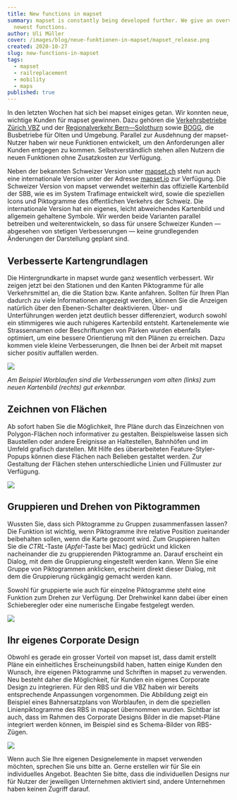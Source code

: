 ```yaml
---
title: New functions in mapset
summary: mapset is constantly being developed further. We give an overview about the
  newest functions.
author: Uli Müller
cover: /images/blog/neue-funktionen-in-mapset/mapset_release.png
created: 2020-10-27
slug: new-functions-in-mapset
tags:
  - mapset
  - railreplacement
  - mobility
  - maps
published: true
---
```

In den letzten Wochen hat sich bei mapset einiges getan. Wir konnten neue, wichtige Kunden für mapset gewinnen. Dazu gehören die [Verkehrsbetriebe Zürich VBZ](https://www.stadt-zuerich.ch/vbz) und der [Regionalverkehr Bern—Solothurn](https://www.rbs.ch/) sowie [BOGG](https://www.bogg.ch/), die Busbetriebe für Olten und Umgebung. Parallel zur Ausdehnung der mapset-Nutzer haben wir neue Funktionen entwickelt, um den Anforderungen aller Kunden entgegen zu kommen. Selbstverständlich stehen allen Nutzern die neuen Funktionen ohne Zusatzkosten zur Verfügung.

Neben der bekannten Schweizer Version unter [mapset.ch](https://mapset.ch) steht nun auch eine internationale Version unter der Adresse [mapset.io](https://mapset.io) zur Verfügung. Die Schweizer Version von mapset verwendet weiterhin das offizielle Kartenbild der SBB, wie es im System Trafimage entwickelt wird, sowie die speziellen Icons und Piktogramme des öffentlichen Verkehrs der Schweiz. Die internationale Version hat ein eigenes, leicht abweichendes Kartenbild und allgemein gehaltene Symbole. Wir werden beide Varianten parallel betreiben und weiterentwickeln, so dass für unsere Schweizer Kunden — abgesehen von stetigen Verbesserungen — keine grundlegenden Änderungen der Darstellung geplant sind.

Verbesserte Kartengrundlagen
----------------------------

Die Hintergrundkarte in mapset wurde ganz wesentlich verbessert. Wir zeigen jetzt bei den Stationen und den Kanten Piktogramme für alle Verkehrsmittel an, die die Station bzw. Kante anfahren. Sollten für Ihren Plan dadurch zu viele Informationen angezeigt werden, können Sie die Anzeigen natürlich über den Ebenen-Schalter deaktivieren. Über- und Unterführungen werden jetzt deutlich besser differenziert, wodurch sowohl ein stimmigeres wie auch ruhigeres Kartenbild entsteht. Kartenelemente wie Strassennamen oder Beschriftungen von Pärken wurden ebenfalls optimiert, um eine bessere Orientierung mit den Plänen zu erreichen. Dazu kommen viele kleine Verbesserungen, die Ihnen bei der Arbeit mit mapset sicher positiv auffallen werden.

![](/images/blog/neue-funktionen-in-mapset/image2020-11-25_11-17-47.png)

_Am Beispiel Worblaufen sind die Verbesserungen vom alten (links) zum neuen Kartenbild (rechts) gut erkennbar._

Zeichnen von Flächen
--------------------

Ab sofort haben Sie die Möglichkeit, Ihre Pläne durch das Einzeichnen von Polygon-Flächen noch informativer zu gestalten. Beispielsweise lassen sich Baustellen oder andere Ereignisse an Haltestellen, Bahnhöfen und im Umfeld grafisch darstellen. Mit Hilfe des überarbeiteten Feature-Styler-Popups können diese Flächen nach Belieben gestaltet werden. Zur Gestaltung der Flächen stehen unterschiedliche Linien und Füllmuster zur Verfügung.

![](/images/blog/neue-funktionen-in-mapset/popups.png)

Gruppieren und Drehen von Piktogrammen
--------------------------------------

Wussten Sie, dass sich Piktogramme zu Gruppen zusammenfassen lassen? Die Funktion ist wichtig, wenn Piktogramme ihre relative Position zueinander beibehalten sollen, wenn die Karte gezoomt wird. Zum Gruppieren halten Sie die _CTRL_\-Taste (_Apfel_\-Taste bei Mac) gedrückt und klicken nacheinander die zu gruppierenden Piktogramme an. Darauf erscheint ein Dialog, mit dem die Gruppierung eingestellt werden kann. Wenn Sie eine Gruppe von Piktogrammen anklicken, erscheint direkt dieser Dialog, mit dem die Gruppierung rückgängig gemacht werden kann.

Sowohl für gruppierte wie auch für einzelne Piktogramme steht eine Funktion zum Drehen zur Verfügung. Der Drehwinkel kann dabei über einen Schieberegler oder eine numerische Eingabe festgelegt werden.

![](/images/blog/neue-funktionen-in-mapset/grouping.jpg)

Ihr eigenes Corporate Design
----------------------------

Obwohl es gerade ein grosser Vorteil von mapset ist, dass damit erstellt Pläne ein einheitliches Erscheinungsbild haben, hatten einige Kunden den Wunsch, ihre eigenen Piktogramme und Schriften in mapset zu verwenden. Neu besteht daher die Möglichkeit, für Kunden ein eigenes Corporate Design zu integrieren. Für den RBS und die VBZ haben wir bereits entsprechende Anpassungen vorgenommen. Die Abbildung zeigt ein Beispiel eines Bahnersatzplans von Worblaufen, in dem die speziellen Linienpiktogramme des RBS in mapset übernommen wurden. Sichtbar ist auch, dass im Rahmen des Corporate Designs Bilder in die mapset-Pläne integriert werden können, im Beispiel sind es Schema-Bilder von RBS-Zügen.

![](/images/blog/neue-funktionen-in-mapset/rbs_worblaufen%20%282%29_0.PNG)

Wenn auch Sie Ihre eigenen Designelemente in mapset verwenden möchten, sprechen Sie uns bitte an. Gerne erstellen wir für Sie ein individuelles Angebot. Beachten Sie bitte, dass die individuellen Designs nur für Nutzer der jeweiligen Unternehmen aktiviert sind, andere Unternehmen haben keinen Zugriff darauf.